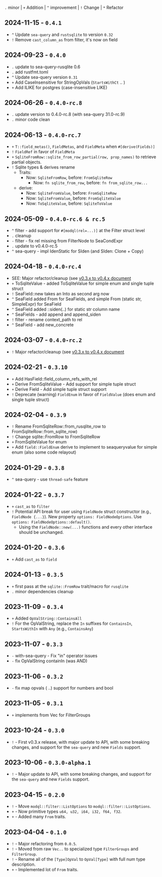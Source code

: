 
`.` minor | `+` Addition | `^` improvement | `!` Change | `*` Refactor

## 2024-11-15 - `0.4.1`

- `^` Update `sea-query` and `rustsqlite` to version `0.32`
- `!` Remove `cast_column_as` from filter, it's now on field

## 2024-09-23 - `0.4.0`

- `.` update to sea-query-rusqlite 0.6
- `.` add rustfmt.toml
- `^` Update sea-query version `0.31`
- `+` Add CaseInsensitive for StringOpVals (`StartsWithCt` .. )
- `+` Add ILIKE for postgres (case-insensitive LIKE)

## 2024-06-26 - `0.4.0-rc.8`

- `.` update version to 0.4.0-rc.8 (with sea-query 31.0-rc.9)
- `.` minor code clean

## 2024-06-13 - `0.4.0-rc.7`

- `+` `T::field_metas()`, `FieldMetas`, and `FieldMeta`  when `#[derive(Fields)]`
- `!` `FieldRef` in favor of `FieldMeta`
- `+` `SqliteFromRow::sqlite_from_row_partial(row, prop_names)` to retrieve partial objects.
- `!` Sqlite types & derives rename
	- Traits:
		- Now: `SqliteFromRow`, before: `FromSqliteRow`
			- Now: `fn sqlite_from_row`, before: `fn from_sqlite_row...`
	- derive:
		- Now: `SqliteFromValue`, before: `FromSqliteRow`
		- Now: `SqliteFromValue`, before: `FromSqliteValue`
		- Now: `ToSqliteValue`, before: `SqliteToValue`

## 2024-05-09 - `0.4.0-rc.6 & rc.5`

- `^` filter - add support for `#[modql(rel=...)]` at the Filter struct level
- `.` cleanup
- `-` filter - fix rel missing from FilterNode to SeaCondExpr
- `.` update to v0.4.0-rc.5
- `^` sea-query - impl IdenStatic for SIden (and SIden: Clone + Copy)

## 2024-04-18 - `0.4.0-rc.4`

- SEE: Major refactor/cleanup (see [v0.3.x to v0.4.x document](MIGRATION-v03x-v04x.md)
- `+` ToSqliteValue - added ToSqliteValue for simple enum and single tuple struct
- `!` SeaField::new takes an Into<SimpleExpr> as second arg now
- `^` SeaField added From<SeaField> for SeaFields, and simple From (static str, SimpleExpr) for SeaField
- `^` SeaField added ::siden(..) for static str column name
- `^` SeaFields - add append and append_siden
- `!` filter - rename context_path to rel
- `^` SeaField - add new_concrete

## 2024-03-07 - `0.4.0-rc.2`

- `!` Major refactor/cleanup (see [v0.3.x to v0.4.x document](MIGRATION-v03x-v04x.md)

## 2024-02-21 - `0.3.10`

- `+` Add HasField::field_column_refs_with_rel
- `+` Derive FromSqliteValue - Add support for simple tuple struct
- `+` Derive Field - Add simple tuple struct support
- `!` Deprecate (warning) `FieldEnum` in favor of `FieldValue` (does enum and single tuple struct)

## 2024-02-04 - `0.3.9`

- `!` Rename FromSqliteRow::from_rusqlite_row to FromSqliteRow::from_sqlite_row)
- `!` Change sqlite::FromRow to FromSqliteRow
- `+` FromSqliteValue for enum
- `+` Add `field::FieldEnum` derive to implement to seaqueryvalue for simple enum (also some code relayout)

## 2024-01-29 - `0.3.8`

- `^` sea-query - use `thread-safe` feature

## 2024-01-22 - `0.3.7`

- `+` `cast_as` to `filter`
- `!` Potential API break for user using `FieldNode` struct constructor (e.g., `FieldNode {...}`). New property `options: FieldNodeOptions`. Use `options: FieldNodeOptions::default()`.
	- Using the `FieldNode::new(...)` functions and every other interface should be unchanged.

## 2024-01-20 - `0.3.6`

- `+` Add `cast_as` to `field`

## 2024-01-13 - `0.3.5`

- `+` first pass at the `sqlite::FromRow` trait/macro for `rusqlite`
- `.` minor dependencies cleanup

## 2023-11-09 - `0.3.4`

- `+` Added `OpValString::ContainsAll`
- `!` For the OpValString, replace the `In` suffixes for `ContainsIn`, `StartsWithIn` with `Any` (e.g., `ContainsAny`)

## 2023-11-07 - `0.3.3`

- `-` with-sea-query - Fix "in" operator issues
- `-` fix OpValString containIn (was AND)

## 2023-11-06 - `0.3.2`

- `-` fix map opvals ( ..) support for numbers and bool

## 2023-11-05 - `0.3.1`

- `+` implements from Vec<F> for FilterGroups

## 2023-10-24 - `0.3.0`

- `!` - First v0.3.x release, with major update to API, with some breaking changes, and support for the `sea-query` and new `Fields` support.

## 2023-10-06 - `0.3.0-alpha.1`

- `!` - Major update to API, with some breaking changes, and support for the `sea-query` and new `Fields` support.

## 2023-04-15 - `0.2.0`

- `!` - Move `modql::filter::ListOptions` to `modql::filter::ListOptions`.
- `+` - Now primitive types `u64, u32, i64, i32, f64, f32`.
- `+` - Added many `From` traits.

## 2023-04-04 - `0.1.0`

- `!` - Major refactoring from `0.0.5`.
- `!` - Moved from raw `Vec..` to specialized type `FilterGroups` and `FilterGroup`.
- `!` - Rename all of the `[Type]OpVal` to `OpVal[Type]` with full num type description.
- `+` - Implemented lot of `From` traits.

